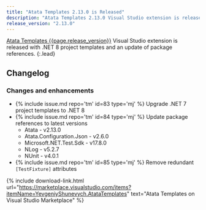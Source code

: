 ```yaml
---
title: "Atata Templates 2.13.0 is Released"
description: "Atata Templates 2.13.0 Visual Studio extension is released .NET 8 project templates and an update of package references."
release_version: "2.13.0"
---
```


[Atata Templates {{page.release_version}}](https://marketplace.visualstudio.com/items?itemName=YevgeniyShunevych.AtataTemplates)
Visual Studio extension is released with .NET 8 project templates and an update of package references.
{:.lead}

<!--more-->

## Changelog

### Changes and enhancements

- &#8203;{% include issue.md repo='tm' id=83 type='mj' %} Upgrade .NET 7 project templates to .NET 8
- &#8203;{% include issue.md repo='tm' id=84 type='mj' %} Update package references to latest versions
  - Atata - v2.13.0
  - Atata.Configuration.Json - v2.6.0
  - Microsoft.NET.Test.Sdk - v17.8.0
  - NLog - v5.2.7
  - NUnit - v4.0.1
- &#8203;{% include issue.md repo='tm' id=85 type='mj' %} Remove redundant `[TestFixture]` attributes

{% include download-link.html url="https://marketplace.visualstudio.com/items?itemName=YevgeniyShunevych.AtataTemplates" text="Atata Templates on Visual Studio Marketplace" %}